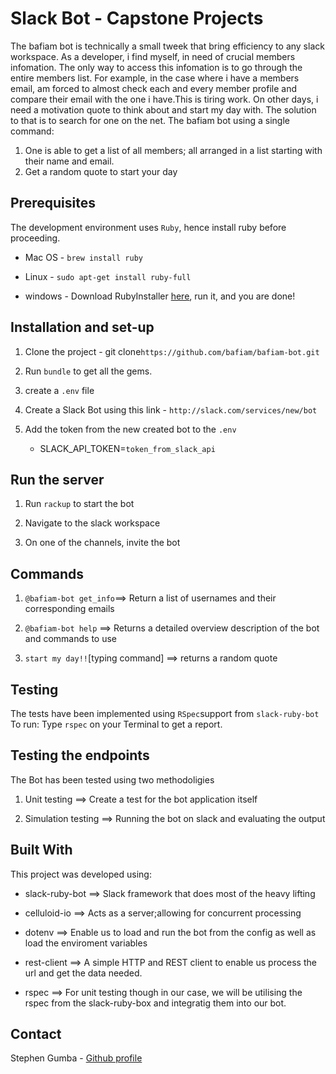 # Slack Bot - Capstone Projects

The bafiam bot is technically a small tweek that bring efficiency to any slack workspace. As a developer, i find myself, in need of crucial members infomation. The only way to access this infomation is to go through the entire members list. For example, in the case where i have a members email, am forced to almost check each and every member profile and compare their email with the one i have.This is tiring work. On other days, i need a motivation quote to think about and start my day with. The solution to that is to search for one on the net.
The bafiam bot using a single command:

1. One is able to get a list of all members; all arranged in a list starting with their name and email.
2. Get a random quote to start your day

## Prerequisites

The development environment uses `Ruby`, hence install ruby before proceeding.

- Mac OS - `brew install ruby`

- Linux - `sudo apt-get install ruby-full`

- windows - Download RubyInstaller [here](https://rubyinstaller.org/), run it, and you are done!

## Installation and set-up

1. Clone the project - git clone`https://github.com/bafiam/bafiam-bot.git`

2. Run `bundle` to get all the gems.

3. create a `.env` file

4. Create a Slack Bot using this link - `http://slack.com/services/new/bot`

5. Add the token from the new created bot to the `.env`

   - SLACK_API_TOKEN=`token_from_slack_api`

## Run the server

1. Run `rackup` to start the bot

2. Navigate to the slack workspace

3. On one of the channels, invite the bot

## Commands

1. `@bafiam-bot get_info`==> Return a list of usernames and their corresponding emails

2. `@bafiam-bot help` ==> Returns a detailed overview description of the bot and commands to use

3. `start my day!!`[typing command] ==> returns a random quote

## Testing

The tests have been implemented using `RSpec`support from `slack-ruby-bot`
To run: Type
`rspec`
on your Terminal to get a report.

## Testing the endpoints

The Bot has been tested using two methodoligies

1. Unit testing ==> Create a test for the bot application itself

2. Simulation testing ==> Running the bot on slack and evaluating the output

## Built With

This project was developed using:

- slack-ruby-bot ==> Slack framework that does most of the heavy lifting

- celluloid-io ==> Acts as a server;allowing for concurrent processing

- dotenv ==> Enable us to load and run the bot from the config as well as load the enviroment variables

- rest-client ==> A simple HTTP and REST client to enable us process the url and get the data needed.

- rspec ==> For unit testing though in our case, we will be utilising the rspec from the slack-ruby-box and integratig them into our bot.

## Contact

Stephen Gumba - [Github profile](https://github.com/bafiam)
